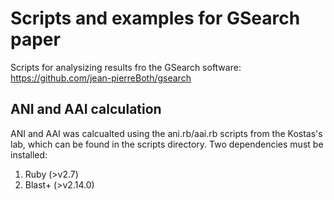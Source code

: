 # Scripts and examples for GSearch paper
Scripts for analysizing results fro the GSearch software: https://github.com/jean-pierreBoth/gsearch

## ANI and AAI calculation
ANI and AAI was calcualted using the ani.rb/aai.rb scripts from the Kostas's lab, which can be found in the scripts directory. Two dependencies must be installed:
1. Ruby (>v2.7)
2. Blast+ (>v2.14.0)

